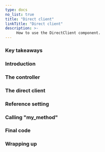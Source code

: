 ```yaml
---
type: docs
no_list: true
title: "Direct client"
linkTitle: "Direct client"
description: >-
     How to use the DirectClient component.
---
```


### Key takeaways

### Introduction

### The controller

### The direct client

### Reference setting

### Calling "my_method"

### Final code

### Wrapping up
